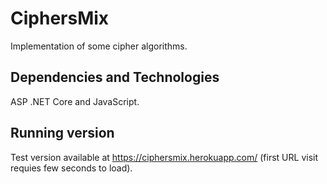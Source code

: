 # CiphersMix
Implementation of some cipher algorithms.

## Dependencies and Technologies
ASP .NET Core and JavaScript.

## Running version

Test version available at https://ciphersmix.herokuapp.com/ (first URL visit requies few seconds to load).


